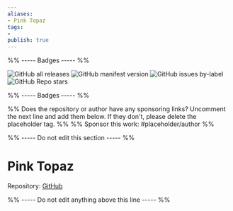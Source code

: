 ```yaml
---
aliases:
- Pink Topaz
tags: 
- 
publish: true
---
```


%% ----- Badges ----- %%

![GitHub all releases](https://img.shields.io/github/downloads/shaggyfeng/obsidian-Pink-topaz-theme/total?color=573E7A&logo=github&style=for-the-badge) 
![GitHub manifest version](https://img.shields.io/github/manifest-json/v/shaggyfeng/obsidian-Pink-topaz-theme?color=573E7A&logo=github&style=for-the-badge) 
![GitHub issues by-label](https://img.shields.io/github/issues/shaggyfeng/obsidian-Pink-topaz-theme/help%20wanted?color=573E7A&logo=github&style=for-the-badge) 
![GitHub Repo stars](https://img.shields.io/github/stars/shaggyfeng/obsidian-Pink-topaz-theme?color=573E7A&logo=github&style=for-the-badge)

%% ----- Badges ----- %%

%% Does the repository or author have any sponsoring links? Uncomment the next line and add them below. If they don't, please delete the placeholder tag. %%
%% Sponsor this work: #placeholder/author %%

%% ----- Do not edit this section ----- %%

# Pink Topaz

Repository: [GitHub](https://github.com/shaggyfeng/obsidian-Pink-topaz-theme)



%% ----- Do not edit anything above this line ----- %% 
